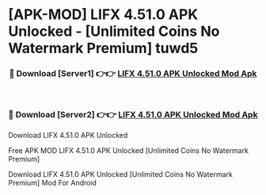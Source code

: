 # [APK-MOD] LIFX 4.51.0 APK Unlocked - [Unlimited Coins No Watermark Premium] tuwd5



<div align="center">
<h3>🔴 Download [Server1] 👉👉 <a href="https://momento.my/?title=LIFX_4.51.0_APK_Unlocked">LIFX 4.51.0 APK Unlocked Mod Apk</a></h3><br>

<h3>🔴 Download [Server2] 👉👉 <a href="https://momento.my/?title=LIFX_4.51.0_APK_Unlocked">LIFX 4.51.0 APK Unlocked Mod Apk</a></h3>
</div>



Download LIFX 4.51.0 APK Unlocked 

Free APK MOD LIFX 4.51.0 APK Unlocked [Unlimited Coins No Watermark Premium]

Download LIFX 4.51.0 APK Unlocked [Unlimited Coins No Watermark Premium] Mod For Android
